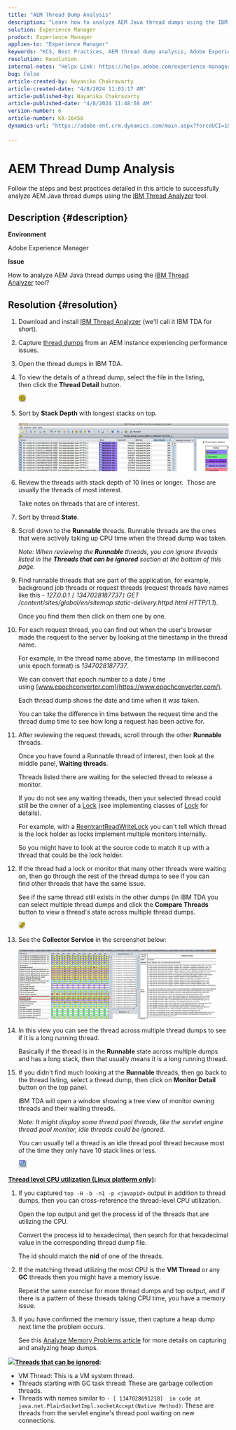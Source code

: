 ```yaml
---
title: "AEM Thread Dump Analysis"
description: "Learn how to analyze AEM Java thread dumps using the IBM Thread Analyzer tool."
solution: Experience Manager
product: Experience Manager
applies-to: "Experience Manager"
keywords: "KCS, Best Practices, AEM thread dump analysis, Adobe Experience Manager, Java, IBM Thread Analyzer"
resolution: Resolution
internal-notes: "Helpx Link: https://helpx.adobe.com/experience-manager/kb/thread-dump-analysis.html"
bug: False
article-created-by: Nayanika Chakravarty
article-created-date: "4/8/2024 11:03:17 AM"
article-published-by: Nayanika Chakravarty
article-published-date: "4/8/2024 11:48:58 AM"
version-number: 6
article-number: KA-16458
dynamics-url: "https://adobe-ent.crm.dynamics.com/main.aspx?forceUCI=1&pagetype=entityrecord&etn=knowledgearticle&id=c333e096-97f5-ee11-a1fe-6045bd006295"

---
```

# AEM Thread Dump Analysis


Follow the steps and best practices detailed in this article to successfully analyze AEM Java thread dumps using the [IBM Thread Analyzer](https://www.ibm.com/support/pages/ibm-thread-and-monitor-dump-analyzer-java-tmda) tool.

## Description {#description}


<b>Environment</b>

Adobe Experience Manager

<b>Issue</b>

How to analyze AEM Java thread dumps using the [IBM Thread Analyzer](https://www.ibm.com/support/pages/ibm-thread-and-monitor-dump-analyzer-java-tmda) tool?


## Resolution {#resolution}


1. Download and install [IBM Thread Analyzer](https://www.ibm.com/support/pages/ibm-thread-and-monitor-dump-analyzer-java-tmda) (we'll call it IBM TDA for short).
2. Capture [thread dumps](https://helpx.adobe.com/experience-manager/kb/thread-dumps-collection-analysis.html) from an AEM instance experiencing performance issues.
3. Open the thread dumps in IBM TDA.
4. To view the details of a thread dump, select the file in the listing, then click the <b>Thread Detail</b> button.

    ![](assets/18a97935-9df5-ee11-a1fe-6045bd006295.png)
5. Sort by <b>Stack Depth</b> with longest stacks on top.

    ![](assets/f2bd2b85-9bf5-ee11-a1fe-6045bd006295.png)
6. Review the threads with stack depth of 10 lines or longer.  Those are usually the threads of most interest.

    Take notes on threads that are of interest.
7. Sort by thread <b>State</b>.
8. Scroll down to the <b>Runnable</b> threads. Runnable threads are the ones that were actively taking up CPU time when the thread dump was taken.

    *Note: When reviewing the <b>Runnable</b> threads, you can ignore threads listed in the <b>Threads that can be ignored</b> section at the bottom of this page.*

    
9. Find runnable threads that are part of the application, for example, background job threads or request threads (request threads have names like this - *127.0.0.1 `[` 1347028187737`]`  GET /content/sites/global/en/sitemap.static-delivery.httpd.html HTTP/1.1*).

    Once you find them then click on them one by one.
10. For each request thread, you can find out when the user's browser made the request to the server by looking at the timestamp in the thread name.

    For example, in the thread name above, the timestamp (in millisecond unix epoch format) is *1347028187737*.

    We can convert that epoch number to a date / time using [www.epochconverter.com](https://www.epochconverter.com/).

    Each thread dump shows the date and time when it was taken.

    You can take the difference in time between the request time and the thread dump time to see how long a request has been active for.
11. After reviewing the request threads, scroll through the other <b>Runnable</b> threads.

    Once you have found a Runnable thread of interest, then look at the middle panel, <b>Waiting threads</b>.

    Threads listed there are waiting for the selected thread to release a monitor.

    If you do not see any waiting threads, then your selected thread could still be the owner of a [Lock](https://docs.oracle.com/javase/1.5.0/docs/api/java/util/concurrent/locks/Lock.html) (see implementing classes of [Lock](https://docs.oracle.com/javase/1.5.0/docs/api/java/util/concurrent/locks/Lock.html) for details).

    For example, with a [ReentrantReadWriteLock](https://docs.oracle.com/javase/1.5.0/docs/api/java/util/concurrent/locks/ReentrantReadWriteLock.html) you can't tell which thread is the lock holder as locks implement multiple monitors internally.

    So you might have to look at the source code to match it up with a thread that could be the lock holder.
12. If the thread had a lock or monitor that many other threads were waiting on, then go through the rest of the thread dumps to see if you can find other threads that have the same issue.

    See if the same thread still exists in the other dumps (in IBM TDA you can select multiple thread dumps and click the <b>Compare Threads</b> button to view a thread's state across multiple thread dumps.

    ![](assets/e0d94248-9df5-ee11-a1fe-6045bd006295.png)
13. See the <b>Collector Service</b> in the screenshot below:

    ![](assets/12b13798-9bf5-ee11-a1fe-6045bd006295.png)
14. In this view you can see the thread across multiple thread dumps to see if it is a long running thread.

    Basically if the thread is in the <b>Runnable</b> state across multiple dumps and has a long stack, then that usually means it is a long running thread.
15. If you didn't find much looking at the <b>Runnable</b> threads, then go back to the thread listing, select a thread dump, then click on <b>Monitor Detail</b> button on the top panel.

    IBM TDA will open a window showing a tree view of monitor owning threads and their waiting threads.

    *Note: It might display some thread pool threads, like the servlet engine thread pool monitor, idle threads could be ignored.*

    You can usually tell a thread is an idle thread pool thread because most of the time they only have 10 stack lines or less.

    ![](assets/94bb3161-9df5-ee11-a1fe-6045bd006295.png)




<u><b>Thread level CPU utilization (Linux platform only)</b></u><b>:</b>

1. If you captured `top -H -b -n1 -p <javapid>` output in addition to thread dumps, then you can cross-reference the thread-level CPU utilization.

    Open the top output and get the process id of the threads that are utilizing the CPU.

    Convert the process id to hexadecimal, then search for that hexadecimal value in the corresponding thread dump file.

    The id should match the <b>nid</b> of one of the threads.
2. If the matching thread utilizing the most CPU is the <b>VM Thread</b> or any <b>GC</b> threads then you might have a memory issue.

    Repeat the same exercise for more thread dumps and top output, and if there is a pattern of these threads taking CPU time, you have a memory issue.
3. If you have confirmed the memory issue, then capture a heap dump next time the problem occurs.

    See this [Analyze Memory Problems article](https://experienceleague.adobe.com/docs/experience-cloud-kcs/kbarticles/KA-17482.html?lang=en) for more details on capturing and analyzing heap dumps.


![](https://helpx.adobe.com/libs/cq/ui/resources/0.gif)<b><u>Threads that can be ignored</u>:</b>

- VM Thread: This is a VM system thread.
- Threads starting with GC task thread: These are garbage collection threads.
- Threads with names similar to `- [ 1347028691218]  in code at java.net.PlainSocketImpl.socketAccept(Native Method)`: These are threads from the servlet engine's thread pool waiting on new connections.

